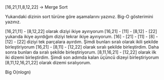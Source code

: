 [16,21,11,8,12,22] -> Merge Sort

Yukarıdaki dizinin sort türüne göre aşamalarını yazınız.
Big-O gösterimini yazınız.

[16,21,11] - [8,12,22] olarak diziyi ikiye ayırıyorum
[16,21] - [11] - [8,12] - [22] yukarıda ikiye ayırdığım diziyi tekrar ikiye ayırıyorum.
[16] - [21] - [11] - [8] - [12] - [22] diziyi tek parçalara ayırdım. Şimdi bunları sıralı olarak ikili şekilde birleştiriyorum
[16,21] - [8,11] - [12,22] olarak sıralı şekilde birleştirdim. Daha sonra bunları da sıralı şekilde birleştiriyorum.
[8,11,16,21] - [12,22] olarak ilk iki dizemi birleştirdim. Şimdi son adımda kalan üçüncü dizeyi birleştiriyorum
[8,11,12,16,21,22] olarak dizemi sıralıyorum.

Big O(nlogn)